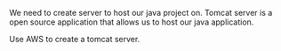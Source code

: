 We need to create server to host our java project on. Tomcat server is a open source application that allows us to host our java application.

Use AWS to create a tomcat server.

